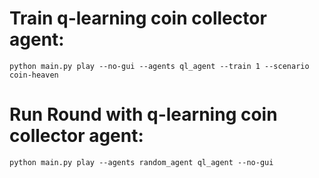 # Train q-learning coin collector agent:
`python main.py play --no-gui --agents ql_agent --train 1 --scenario coin-heaven`
# Run Round with q-learning coin collector agent:
`python main.py play --agents random_agent ql_agent --no-gui`